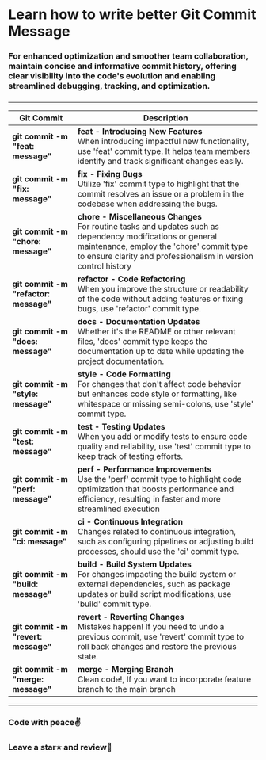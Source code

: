 # Learn how to write better Git Commit Message

<h3>For enhanced optimization and smoother team collaboration, maintain concise and informative commit history, offering clear visibility into the code's evolution and enabling streamlined debugging, tracking, and optimization.<h3>

<hr>

| Git Commit | Description                                                                                                                                                    |
|---------------------------|-------------------------------------------------------------------------------|
|<b> git commit -m "feat: message" </b>| <b>feat - Introducing New Features</b> <br> When introducing impactful new functionality, use 'feat' commit type. It helps team members identify and track significant changes easily.                                 |
|<b> git commit -m "fix: message" </b> | <b>fix - Fixing Bugs</b> <br> Utilize 'fix' commit type to highlight that the commit resolves an issue or a problem in the codebase when addressing the bugs.                                |
|<b> git commit -m "chore: message" </b> | <b>chore - Miscellaneous Changes</b> <br> For routine tasks and updates such as dependency modifications or general maintenance, employ the 'chore' commit type to ensure clarity and professionalism in version control history                                |
|<b> git commit -m "refactor: message" </b> | <b>refactor - Code Refactoring</b> <br> When you improve the structure or readability of the code without adding features or fixing bugs, use 'refactor' commit type.                                |
|<b>git commit -m "docs: message" </b> | <b>docs - Documentation Updates</b> <br> Whether it's the README or other relevant files, 'docs' commit type keeps the documentation up to date while updating the project documentation.                    |
|<b> git commit -m "style: message" </b>  | <b>style - Code Formatting</b> <br> For changes that don't affect code behavior but enhances code style or formatting, like whitespace or missing semi-colons, use 'style' commit type.                     |
|<b> git commit -m "test: message" </b> | <b>test - Testing Updates</b> <br> When you add or modify tests to ensure code quality and reliability, use 'test' commit type to keep track of testing efforts.                     |
|<b> git commit -m "perf: message" </b> | <b>perf - Performance Improvements</b> <br> Use the 'perf' commit type to highlight code optimization that boosts performance and efficiency, resulting in faster and more streamlined execution                     |
|<b> git commit -m "ci: message" </b> | <b>ci - Continuous Integration</b> <br> Changes related to continuous integration, such as configuring pipelines or adjusting build processes, should use the 'ci' commit type.                     |
|<b> git commit -m "build: message" </b> | <b>build - Build System Updates</b> <br> For changes impacting the build system or external dependencies, such as package updates or build script modifications, use 'build' commit type.                     |
|<b> git commit -m "revert: message" </b> | <b>revert - Reverting Changes</b> <br> Mistakes happen! If you need to undo a previous commit, use 'revert' commit type to roll back changes and restore the previous state.                     |
|<b> git commit -m "merge: message" </b> | <b>merge - Merging Branch</b> <br> Clean code!, If you want to incorporate feature branch to the main branch                 |


<hr>
<h3>Code with peace✌️</h3>
<h3>Leave a star⭐ and review📖</h3>
